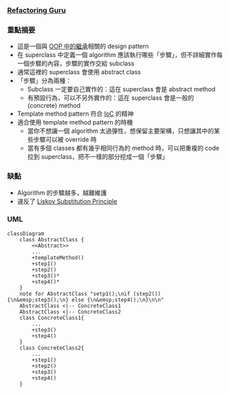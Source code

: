 ### [Refactoring Guru](https://refactoring.guru/design-patterns/template-method)

### 重點摘要

- 這是一個與 [OOP 中的繼承](</Programming Language/OOP 四本柱.md#繼承 (Inheritance)>)相關的 design pattern
- 在 superclass 中定義一個 algorithm 應該執行哪些「步驟」，但不詳細實作每一個步驟的內容，步驟的實作交給 subclass
- 通常這裡的 superclass 會使用 abstract class
- 「步驟」分為兩種：
    - Subclass 一定要自己實作的：這在 superclass 會是 abstract method
    - 有預設行為，可以不另外實作的：這在 superclass 會是一般的 (concrete) method
- Template method pattern 符合 [IoC](</Programming Language/Inversion of Control.md>) 的精神
- 適合使用 template method pattern 的時機
    - 當你不想讓一個 algorithm 太過彈性，想保留主要架構，只想讓其中的某些步驟可以被 override 時
    - 當有多個 classes 都有幾乎相同行為的 method 時，可以把重複的 code 拉到 superclass，把不一樣的部分挖成一個「步驟」

### 缺點

- Algorithm 的步驟越多，越難維護
- 違反了 [Liskov Substitution Principle](</Programming Language/Liskov Substitution Principle.md>)

### UML

```mermaid
classDiagram
    class AbstractClass {
        <<Abstract>>
        ...
        +templateMethod()
        +step1()
        +step2()
        +step3()*
        +step4()*
    }
    note for AbstractClass "setp1();\nif (step2()) {\n&emsp;step3();\n} else {\n&emsp;step4();\n}\n\n"
    AbstractClass <|-- ConcreteClass1
    AbstractClass <|-- ConcreteClass2
    class ConcreteClass1{
        ...
        +step3()
        +step4()
    }
    class ConcreteClass2{
        ...
        +step1()
        +step2()
        +step3()
        +step4()
    }
```
